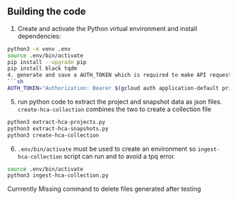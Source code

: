 ## Building the code

1. Create and activate the Python virtual environment and install dependencies:

```sh
python3 -m venv .env
source .env/bin/activate
pip install --upgrade pip
pip install black tqdm
4. generate and save a AUTH_TOKEN which is required to make API requests.
```sh
AUTH_TOKEN="Authorization: Bearer $(gcloud auth application-default print-access-token)"
```
5. run python code to extract the project and snapshot data as json files. ```create-hca-collection``` combines the two to create a collection file
```sh
python3 extract-hca-projects.py
python3 extract-hca-snapshots.py
python3 create-hca-collection
```

6. ```.env/bin/activate``` must be used to create an environment so  ```ingest-hca-collection``` script can run and to avoid a tpq error.
```sh
source .env/bin/activate
python3 ingest-hca-collection.py
```

Currrently Missing command to delete files generated after testing
